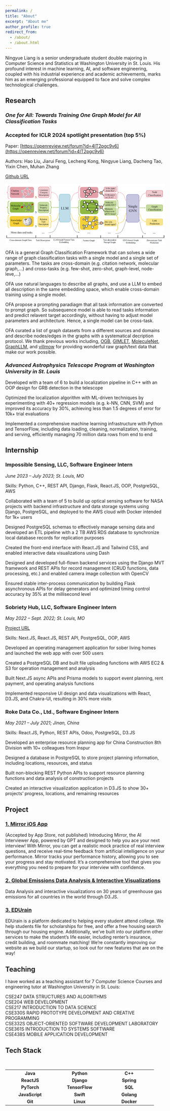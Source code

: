 ```yaml
---
permalink: /
title: "About"
excerpt: "About me"
author_profile: true
redirect_from: 
  - /about/
  - /about.html
---
```


Ningyue Liang is a senior undergraduate student double majoring in Computer Science and Statistics at Washington University in St. Louis. His profound interest in machine learning, AI, and software engineering, coupled with his industrial experience and academic achievements, marks him as an emerging professional equipped to face and solve complex technological challenges.

## Research

### *One for All: Towards Training One Graph Model for All Classification Tasks* 
### Accepted for ICLR 2024 spotlight presentation (top 5%)

Paper: [https://openreview.net/forum?id=4IT2pgc9v6](https://openreview.net/forum?id=4IT2pgc9v6)

Authors: Hao Liu, Jiarui Feng, Lecheng Kong, Ningyue Liang, Dacheng Tao, Yixin Chen, Muhan Zhang

[Github URL](https://github.com/NingyueLiang/OneForAll)

![OFA Pipeline ](../images/ofapipeline.png)

OFA is a general Graph Classification Framework that can solves a wide range of graph classification tasks with a single model and a single set of parameters. The tasks are cross-domain (e.g. citation network, molecular graph,...) and cross-tasks (e.g. few-shot, zero-shot, graph-level, node-leve,...)

OFA use natural languages to describe all graphs, and use a LLM to embed all description in the same embedding space, which enable cross-domain training using a single model.

OFA propose a prompting paradiagm that all task information are converted to prompt graph. So subsequence model is able to read tasks information and predict relavent target accordingly, without having to adjust model parameters and architecture. Hence, a single model can be cross-task.

OFA curated a list of graph datasets from a different sources and domains and describe nodes/edges in the graphs with a systematical decription protocol. We thank previous works including, [OGB](https://ogb.stanford.edu/), [GIMLET](https://github.com/zhao-ht/GIMLET/tree/master), [MoleculeNet](https://arxiv.org/abs/1703.00564), [GraphLLM](https://arxiv.org/pdf/2307.03393.pdf), and [villmow](https://github.com/villmow/datasets_knowledge_embedding/tree/master) for providing wonderful raw graph/text data that make our work possible.

###  *Advanced Astrophysics Telescope Program at Washington University in St. Louis*

Developed with a team of 6 to build a localization pipeline in C++ with an OOP design for GRB detection in the telescope

Optimized the localization algorithm with ML-driven techniques by experimenting with 40+ regression models (e.g. k-NN, CNN, SVM) and improved its accuracy by 30%, achieving less than 1.5 degrees of error for 10k+ trial evaluations

Implemented a comprehensive machine learning infrastructure with Python and TensorFlow, including data loading, cleaning, normalization, training, and serving, efficiently managing 70 million data rows from end to end

## Internship 

###  Impossible Sensing, LLC, Software Engineer Intern                                                                                 

*June 2023 – July 2023; St. Louis, MO*

Skills: Python, C++, REST API, Django, Flask, React.JS, OOP, PostgreSQL, AWS 			              

Collaborated with a team of 5 to build up optical sensing software for NASA projects with backend infrastructure and data 
storage systems using Django, PostgreSQL, and deployed to the AWS cloud with Docker intended for 1k+ users

Designed PostgreSQL schemas to effectively manage sensing data and developed an ETL pipeline with a 2 TB AWS RDS
database to synchronize local database records for replication purposes

Created the front-end interface with React.JS and Tailwind CSS, and enabled interactive data visualizations using Dash

Designed and developed full-flown backend services using the Django MVT framework and REST APIs for record
management (CRUD functions, data processing, etc.) and enabled camera image collection with OpenCV 

Ensured stable inter-process communication by building Flask asynchronous APIs for delay generators and optimized
timing control accuracy by 35% at the millisecond level

###  Sobriety Hub, LLC, Software Engineer Intern   

*May 2022 – Sept. 2022; St. Louis, MO*

[Project URL](https://github.com/NingyueLiang/SobrietyHub)

Skills: Next.JS, React.JS, REST API, PostgreSQL, OOP, AWS                                                                                             

Developed an operating management application for sober living homes and launched the web app with over 500 users

Created a PostgreSQL DB and built file uploading functions with AWS EC2 & S3 for operation management and analysis

Built Next.JS async APIs and Prisma models to support event planning, rent payment, and operating analysis functions

Implemented responsive UI design and data visualizations with React, D3.JS, and Chakra-UI, resulting in 30% more visits

### Roke Data Co., Ltd., Software Engineer Intern                                                                                          

*May 2021 – July 2021; Jinan, China*
  
Skills: React.JS, Python, REST APIs, Odoo, PostgreSQL, D3.JS 

Developed an enterprise resource planning app for China Construction 8th Division with 10+ colleagues from Inspur

Designed a database in PostgreSQL to store project planning information, including locations, resources, and status 

Built non-blocking REST Python APIs to support resource planning functions and data analysis of construction projects

Created an interactive visualization application in D3.JS to show 30+ projects’ progress, locations, and remaining resources

## Project

### [1. Mirror iOS App](https://github.com/NingyueLiang/Mirror-iOS-App)

(Accepted by App Store, not published)
Introducing Mirror, the AI Interviewer App, powered by GPT and designed to help you ace your next interview! With Mirror, you can get a realistic mock practice of real interview questions, and receive real-time feedback from artificial intelligence on your performance. Mirror tracks your performance history, allowing you to see your progress and stay motivated. It’s a comprehensive tool that gives you everything you need to prepare for your interview with confidence.

### [2. Global Emissions Data Analysis & Interactive Visualizations](https://ningyueliang.github.io/Emssions/) 

Data Analysis and interactive visualizations on 30 years of greenhouse gas emissions for all countries in the world through D3.JS.


###  [3. EDUrain](https://github.com/NingyueLiang/EDUrain)
EDUrain is a platform dedicated to helping every student attend college. We help students file for scholarships for free, and offer a free housing search through our housing engine. Additionally, we’ve built into our platform other services to make the student’s life easier, including renter’s insurance, credit building, and roommate matching! We’re constantly improving our website as we build our startup, so look out for new features that are on the way!

## Teaching
I have worked as a teaching assistant for 7 Computer Science Courses and engineering tutor at Washington University in St. Louis:

CSE247 DATA STRUCTURES AND ALGORITHMS \
CSE204 WEB DEVELOPMENT \
CSE217 INTRODUCTION  TO DATA SCIENCE \
CSE330S RAPID PROTOTYPE DEVELOPMENT AND CREATIVE PROGRAMMING \
CSE332S OBJECT-ORIENTED SOFTWARE DEVELOPMENT LABORATORY \
CSE361S INTRODUCTION TO SYSTEMS SOFTWARE \
CSE438S MOBILE APPLICATION DEVELOPMENT 

## Tech Stack

<br>
<table>
<tbody>

<tr>
  <td align="center" width="20%">
  <span><b><center>Java</center></b></span> 

  </td>
  
  <td align="center" width="20%">
  <span><b><center>Python</center></b></span> 
  </td>
  
  <td align="center" width="20%">
  <span><b><center>C++</center></b></span> 

  </td>

</tr>

<tr>
  <td align="center" width="20%">
  <span><b><center>ReactJS</center></b></span> 

  </td>

  <td align="center" width="20%">
  <span><b><center>Django</center></b></span> 

  </td>

  <td align="center" width="20%">
  <span><b><center>Spring</center></b></span> 
  
  </td>
  
</tr>  

<tr>
  <td align="center" width="20%">
  <span><b><center>PyTorch</center></b></span> 

  </td>
  
  <td align="center" width="20%">
  <span><b><center>TensorFlow</center></b></span> 

  </td>
  

  <td align="center" width="20%">
  <span><b><center>SQL</center></b></span> 
 
  </td>
  

</tr>

<tr>
  <td align="center" width="20%">
  <span><b><center>JavaScript</center></b></span> 
  
  </td>
  
  <td align="center" width="20%">
  <span><b><center>Swift</center></b></span> 
  
  </td>
  

  <td align="center" width="20%">
  <span><b><center>Golang</center></b></span> 
  
  </td>
  

</tr>

<tr>
  <td align="center" width="20%">
  <span><b><center>Git</center></b></span> 
  
  </td>
  
  <td align="center" width="20%">
  <span><b><center>Linux</center></b></span> 

  </td>

  <td align="center" width="20%">
  <span><b><center>Docker</center></b></span> 

  </td>

</tr>

</tbody>
</table>

